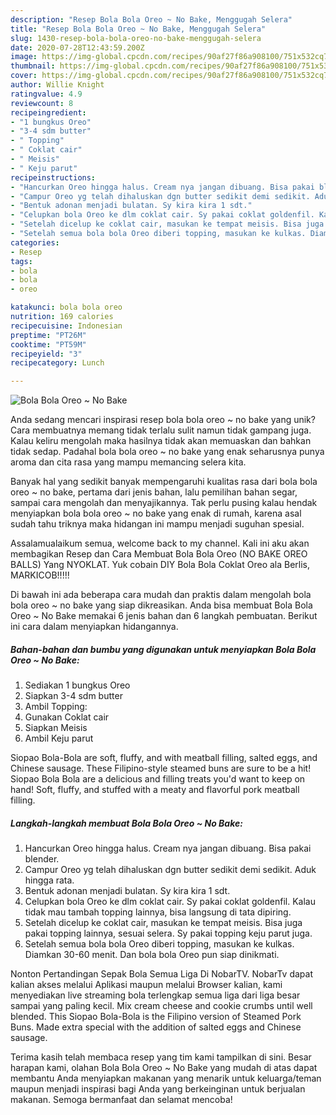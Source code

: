 ```yaml
---
description: "Resep Bola Bola Oreo ~ No Bake, Menggugah Selera"
title: "Resep Bola Bola Oreo ~ No Bake, Menggugah Selera"
slug: 1430-resep-bola-bola-oreo-no-bake-menggugah-selera
date: 2020-07-28T12:43:59.200Z
image: https://img-global.cpcdn.com/recipes/90af27f86a908100/751x532cq70/bola-bola-oreo-no-bake-foto-resep-utama.jpg
thumbnail: https://img-global.cpcdn.com/recipes/90af27f86a908100/751x532cq70/bola-bola-oreo-no-bake-foto-resep-utama.jpg
cover: https://img-global.cpcdn.com/recipes/90af27f86a908100/751x532cq70/bola-bola-oreo-no-bake-foto-resep-utama.jpg
author: Willie Knight
ratingvalue: 4.9
reviewcount: 8
recipeingredient:
- "1 bungkus Oreo"
- "3-4 sdm butter"
- " Topping"
- " Coklat cair"
- " Meisis"
- " Keju parut"
recipeinstructions:
- "Hancurkan Oreo hingga halus. Cream nya jangan dibuang. Bisa pakai blender."
- "Campur Oreo yg telah dihaluskan dgn butter sedikit demi sedikit. Aduk hingga rata."
- "Bentuk adonan menjadi bulatan. Sy kira kira 1 sdt."
- "Celupkan bola Oreo ke dlm coklat cair. Sy pakai coklat goldenfil. Kalau tidak mau tambah topping lainnya, bisa langsung di tata dipiring."
- "Setelah dicelup ke coklat cair, masukan ke tempat meisis. Bisa juga pakai topping lainnya, sesuai selera. Sy pakai topping keju parut juga."
- "Setelah semua bola bola Oreo diberi topping, masukan ke kulkas. Diamkan 30-60 menit. Dan bola bola Oreo pun siap dinikmati."
categories:
- Resep
tags:
- bola
- bola
- oreo

katakunci: bola bola oreo 
nutrition: 169 calories
recipecuisine: Indonesian
preptime: "PT26M"
cooktime: "PT59M"
recipeyield: "3"
recipecategory: Lunch

---
```



![Bola Bola Oreo ~ No Bake](https://img-global.cpcdn.com/recipes/90af27f86a908100/751x532cq70/bola-bola-oreo-no-bake-foto-resep-utama.jpg)

Anda sedang mencari inspirasi resep bola bola oreo ~ no bake yang unik? Cara membuatnya memang tidak terlalu sulit namun tidak gampang juga. Kalau keliru mengolah maka hasilnya tidak akan memuaskan dan bahkan tidak sedap. Padahal bola bola oreo ~ no bake yang enak seharusnya punya aroma dan cita rasa yang mampu memancing selera kita.

Banyak hal yang sedikit banyak mempengaruhi kualitas rasa dari bola bola oreo ~ no bake, pertama dari jenis bahan, lalu pemilihan bahan segar, sampai cara mengolah dan menyajikannya. Tak perlu pusing kalau hendak menyiapkan bola bola oreo ~ no bake yang enak di rumah, karena asal sudah tahu triknya maka hidangan ini mampu menjadi suguhan spesial.

Assalamualaikum semua, welcome back to my channel. Kali ini aku akan membagikan Resep dan Cara Membuat Bola Bola Oreo (NO BAKE OREO BALLS) Yang NYOKLAT. Yuk cobain DIY Bola Bola Coklat Oreo ala Berlis, MARKICOB!!!!!


Di bawah ini ada beberapa cara mudah dan praktis dalam mengolah bola bola oreo ~ no bake yang siap dikreasikan. Anda bisa membuat Bola Bola Oreo ~ No Bake memakai 6 jenis bahan dan 6 langkah pembuatan. Berikut ini cara dalam menyiapkan hidangannya.

<!--inarticleads1-->

##### Bahan-bahan dan bumbu yang digunakan untuk menyiapkan Bola Bola Oreo ~ No Bake:

1. Sediakan 1 bungkus Oreo
1. Siapkan 3-4 sdm butter
1. Ambil  Topping:
1. Gunakan  Coklat cair
1. Siapkan  Meisis
1. Ambil  Keju parut


Siopao Bola-Bola are soft, fluffy, and with meatball filling, salted eggs, and Chinese sausage. These Filipino-style steamed buns are sure to be a hit! Siopao Bola Bola are a delicious and filling treats you&#39;d want to keep on hand! Soft, fluffy, and stuffed with a meaty and flavorful pork meatball filling. 

<!--inarticleads2-->

##### Langkah-langkah membuat Bola Bola Oreo ~ No Bake:

1. Hancurkan Oreo hingga halus. Cream nya jangan dibuang. Bisa pakai blender.
1. Campur Oreo yg telah dihaluskan dgn butter sedikit demi sedikit. Aduk hingga rata.
1. Bentuk adonan menjadi bulatan. Sy kira kira 1 sdt.
1. Celupkan bola Oreo ke dlm coklat cair. Sy pakai coklat goldenfil. Kalau tidak mau tambah topping lainnya, bisa langsung di tata dipiring.
1. Setelah dicelup ke coklat cair, masukan ke tempat meisis. Bisa juga pakai topping lainnya, sesuai selera. Sy pakai topping keju parut juga.
1. Setelah semua bola bola Oreo diberi topping, masukan ke kulkas. Diamkan 30-60 menit. Dan bola bola Oreo pun siap dinikmati.


Nonton Pertandingan Sepak Bola Semua Liga Di NobarTV. NobarTv dapat kalian akses melalui Aplikasi maupun melalui Browser kalian, kami menyediakan live streaming bola terlengkap semua liga dari liga besar sampai yang paling kecil. Mix cream cheese and cookie crumbs until well blended. This Siopao Bola-Bola is the Filipino version of Steamed Pork Buns. Made extra special with the addition of salted eggs and Chinese sausage. 

Terima kasih telah membaca resep yang tim kami tampilkan di sini. Besar harapan kami, olahan Bola Bola Oreo ~ No Bake yang mudah di atas dapat membantu Anda menyiapkan makanan yang menarik untuk keluarga/teman maupun menjadi inspirasi bagi Anda yang berkeinginan untuk berjualan makanan. Semoga bermanfaat dan selamat mencoba!
